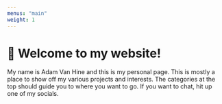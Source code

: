 ```yaml
---
menus: "main"
weight: 1
---
```


# :wave: Welcome to my website!

My name is Adam Van Hine and this is my personal page. This is mostly a place
to show off my various projects and interests. The categories at the top should
guide you to where you want to go. If you want to chat, hit up one of my
socials.

